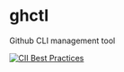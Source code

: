 # ghctl
Github CLI management tool

[![CII Best Practices](https://bestpractices.coreinfrastructure.org/projects/3272/badge)](https://bestpractices.coreinfrastructure.org/projects/3272)